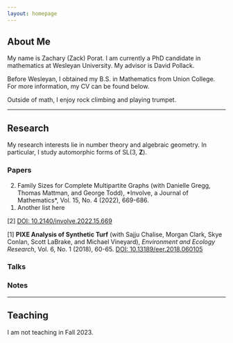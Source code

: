 ```yaml
---
layout: homepage
---
```


## <a name="about"></a> About Me

My name is Zachary (Zack) Porat.  I am currently a PhD candidate in mathematics at Wesleyan University.  My advisor is David Pollack.

Before Wesleyan, I obtained my B.S. in Mathematics from Union College.  For more information, my CV can be found below.

Outside of math, I enjoy rock climbing and playing trumpet. 

---

## Research 

My research interests lie in number theory and algebraic geometry. In particular, I study automorphic forms of SL(3, **Z**).

### Papers

<ol reversed>
    <li> Family Sizes for Complete Multipartite Graphs (with Danielle Gregg, Thomas Mattman, and George Todd), *Involve, a Journal of Mathematics*, Vol. 15, No. 4 (2022), 669-686. </li>
    <li>Another list here </li>
</ol>

[2] [DOI: 10.2140/involve.2022.15.669](https://msp.org/involve/2022/15-4/p07.xhtml) 

[1] **PIXE Analysis of Synthetic Turf** (with Sajju Chalise, Morgan Clark, Skye Conlan, Scott LaBrake, and Michael Vineyard), *Environment and Ecology Research*, Vol. 6, No. 1 (2018), 60-65.
[DOI: 10.13189/eer.2018.060105](https://www.hrpub.org/journals/article_info.php?aid=6770)

### Talks

### Notes

---

## Teaching

I am not teaching in Fall 2023.

